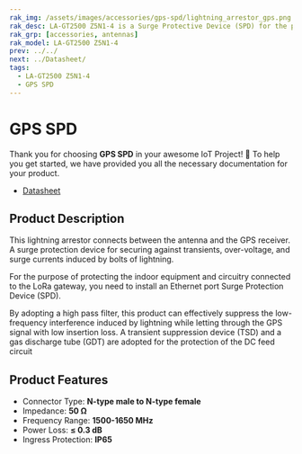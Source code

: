 ```yaml
---
rak_img: /assets/images/accessories/gps-spd/lightning_arrestor_gps.png
rak_desc: LA-GT2500 Z5N1-4 is a Surge Protective Device (SPD) for the protection of the transceiver against over-voltage and surge current induced by lightning.
rak_grp: [accessories, antennas]
rak_model: LA-GT2500 Z5N1-4
prev: ../../
next: ../Datasheet/
tags:
  - LA-GT2500 Z5N1-4
  - GPS SPD
---
```


# GPS SPD

Thank you for choosing **GPS SPD** in your awesome IoT Project! 🎉 To help you get started, we have provided you all the necessary documentation for your product.

* [Datasheet](../Datasheet/)

## Product Description

This lightning arrestor connects between the antenna and the GPS receiver. A surge protection device for securing against transients, over-voltage, and surge currents induced by bolts of lightning.

For the purpose of protecting the indoor equipment and circuitry connected to the LoRa gateway, you need to install an Ethernet port Surge Protection Device (SPD).

By adopting a high pass filter, this product can effectively suppress the low-frequency interference induced by lightning while letting through the GPS signal with low insertion loss. A transient suppression device (TSD) and a gas discharge tube (GDT) are adopted for the protection of the DC feed circuit

## Product Features

- Connector Type: **N-type male to N-type female**
- Impedance: **50&nbsp;Ω**
- Frequency Range: **1500-1650&nbsp;MHz**
- Power Loss: **≤ 0.3&nbsp;dB**
- Ingress Protection: **IP65**


